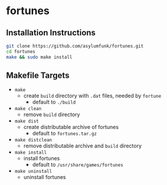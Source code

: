 fortunes
========

Installation Instructions
-------------------------
```sh
git clone https://github.com/asylumfunk/fortunes.git
cd fortunes
make && sudo make install
```

Makefile Targets
----------------
- `make`
	- create `build` directory with `.dat` files, needed by `fortune`
		- default to `./build`
- `make clean`
	- remove `build` directory
- `make dist`
	- create distributable archive of fortunes
		- default to `fortunes.tar.gz`
- `make distclean`
	- remove distributable archive and `build` directory
- `make install`
	- install fortunes
		- default to `/usr/share/games/fortunes`
- `make uninstall`
	- uninstall fortunes



